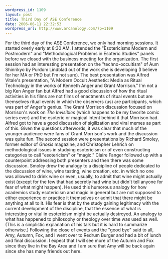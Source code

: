 ```yaml
--- 
wordpress_id: 1109
layout: post
title: Third Day of ASE Conference
date: 2006-06-11 22:32:53
wordpress_url: http://www.arcanology.com/?p=1109
---
```

For the third day of the ASE Conference, we only had morning sessions. It started overly early at 8:30 AM. I attended the "Esotericisms Modern and Postmodern" and "Methodological Problems in Esoteric Studies" panels before we closed with the business meeting for the organization. The first session had an interesting presentation on the "techno-occultism" of Aum Shinrikyo by Purdom Lindblad out of the work she is developing (I believe for her MA or PhD but I'm not sure). The best presentation was Alfred Vitale's presentation, "A Modern Occult Aesthetic: Media as Ritual Technology in the works of Kenneth Anger and Grant Morrison." I'm not a big Ken Anger fan but Alfred had a good discussion of how the ritual activities in his films are not films of enactments of ritual events but are themselves ritual events in which the observers (us) are participants, which was part of Anger's genius. The Grant Morrison discussion focused on Morrison's work on <em>The Invisibles</em> (which happens to be my favorite comic series ever) and the esoteric or magical intent behind it that Morrison had. Alfred got to have a good discussion of sigilization and viral memes as part of this. Given the questions afterwords, it was clear that much of the younger audience were fans of Grant Morrison's work and the discussion was quite fun. The second session were presentations by Richard Smoley, former editor of <em>Gnosis</em> magazine, and Christopher Lehrich on methodological issues in studying esotericism or of even constructing categories to call "esotericism" or "magic." Claire Fanger followed up with a counterpoint addressing both presenters and then there was some discussion. Smoley drew the analogy to a discipline of people dedicated to the discussion of wine, wine tasting, wine creation, etc. in which no one was allowed to drink wine or even, usually, to admit that wine might actually exist (except for the few that had secretly had wine but didn't tell anyone for fear of what might happen). He used this humorous analogy for how academics study esotericism and magic in general but are not supposed to either experience or practice it themselves or admit that there might be anything at all to it. His fear is that by the study gaining legitimacy with the current development of the discipline, that the essence of what is interesting or vital in esotericism might be actually destroyed. An analogy to what has happened to philosophy or theology over time was used as well. (This is a simplistic explanation of his talk but it is hard to summarize otherwise.) Following the close of events and the "good bye" said to all, Amy, Autumn, Fox, and I went over to Redrum Burger and had a bit of lunch and final discussion. I expect that I will see more of the Autumn and Fox since they live in the Bay Area and I am sure that Amy will be back again since she has many friends out here.